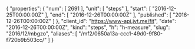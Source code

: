 {
  "properties": {
    "num": [
      2691
    ],
    "unit": [
      "steps"
    ],
    "start": [
      "2016-12-25T00:00:00Z"
    ],
    "end": [
      "2016-12-26T00:00:00Z"
    ],
    "published": [
      "2016-12-26T00:00:00Z"
    ]
  },
  "client_id": "https://www-api.jvt.me/fit",
  "date": "2016-12-26T00:00:00Z",
  "kind": "steps",
  "h": "h-measure",
  "slug": "2016/12/mbgzo",
  "aliases": [
    "/mf2/0650a13a-ccc1-49d0-9f80-f720b9b503cc/"
  ]
}
